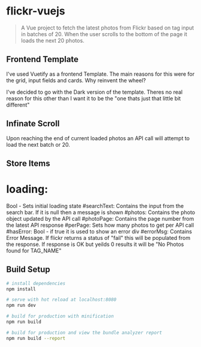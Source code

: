 # flickr-vuejs

> A Vue project to fetch the latest photos from Flickr based on tag input in batches of 20. When the user scrolls to the bottom of the page it loads the next 20 photos.

## Frontend Template
I've used Vuetify as a frontend Template. The main reasons for this were for the grid, input fields and cards. Why reinvent the wheel?

I've decided to go with the Dark version of the template. Theres no real reason for this other than I want it to be the "one thats just that little bit different"


## Infinate Scroll
Upon reaching the end of current loaded photos an API call will attempt to load the next batch or 20.


## Store Items
# loading: 
Bool - Sets initial loading state
#searchText: 
Contains the input from the search bar. If it is null then a message is shown
#photos:
Contains the photo object updated by the API call
#photoPage:
Contains the page number from the latest API response
#perPage:
Sets how many photos to get per API call
#hasError:
Bool - if true it is used to show an error div
#errorMsg:
Contains Error Message. If flickr returns a status of "fail" this will be populated from the response. If response is OK but yeilds 0 results it will be "No Photos found for TAG_NAME"



## Build Setup

``` bash
# install dependencies
npm install

# serve with hot reload at localhost:8080
npm run dev

# build for production with minification
npm run build

# build for production and view the bundle analyzer report
npm run build --report
```